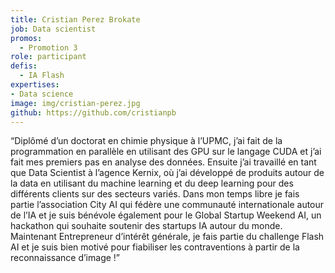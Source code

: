 ```yaml
---
title: Cristian Perez Brokate
job: Data scientist
promos:
  - Promotion 3
role: participant
defis:
  - IA Flash
expertises:
- Data science
image: img/cristian-perez.jpg
github: https://github.com/cristianpb
---
```

“Diplômé d’un doctorat en chimie physique à l’UPMC, j’ai fait de la programmation en parallèle en utilisant des GPU sur le langage CUDA et j’ai fait mes premiers pas en analyse des données. Ensuite j’ai travaillé en tant que Data Scientist à l’agence Kernix, où j’ai développé de produits autour de la data en utilisant du machine learning et du deep learning pour des différents clients sur des secteurs variés. Dans mon temps libre je fais partie l’association City AI qui fédère une communauté internationale autour de l’IA et je suis bénévole également pour le Global Startup Weekend AI, un hackathon qui souhaite soutenir des startups IA autour du monde. Maintenant Entrepreneur d’intérêt générale, je fais partie du challenge Flash AI et je suis bien motivé pour fiabiliser les contraventions à partir de la reconnaissance d’image !”
